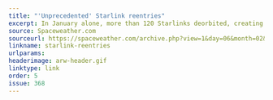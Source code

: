 ```yaml
---
title: "'Unprecedented' Starlink reentries"
excerpt: In January alone, more than 120 Starlinks deorbited, creating a shower of fireballs.
source: Spaceweather.com
sourceurl: https://spaceweather.com/archive.php?view=1&day=06&month=02&year=2025
linkname: starlink-reentries
urlparams: 
headerimage: arw-header.gif
linktype: link
order: 5
issue: 368
---
```


